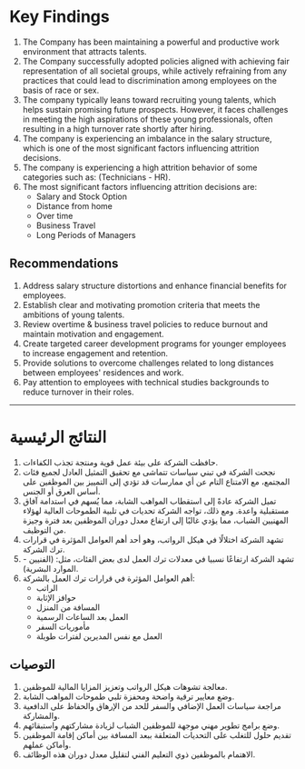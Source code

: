 # Key Findings

1. The Company has been maintaining a powerful and productive work environment that attracts talents.
2. The Company successfully adopted policies aligned with achieving fair representation of all societal groups, while actively refraining from any practices that could lead to discrimination among employees on the basis of race or sex.
3. The company typically leans toward recruiting young talents, which helps sustain promising future prospects. However, it faces challenges in meeting the high aspirations of these young professionals, often resulting in a high turnover rate shortly after hiring.
4. The company is experiencing an imbalance in the salary structure, which is one of the most significant factors influencing attrition decisions.
5. The company is experiencing a high attrition behavior of some categories such as: (Technicians - HR).
6. The most significant factors influencing attrition decisions are:
   - Salary and Stock Option
   - Distance from home
   - Over time
   - Business Travel
   - Long Periods of Managers

## Recommendations

1. Address salary structure distortions and enhance financial benefits for employees.
2. Establish clear and motivating promotion criteria that meets the ambitions of young talents.
3. Review overtime & business travel policies to reduce burnout and maintain motivation and engagement.
4. Create targeted career development programs for younger employees to increase engagement and retention.
5. Provide solutions to overcome challenges related to long distances between employees' residences and work.
6. Pay attention to employees with technical studies backgrounds to reduce turnover in their roles.

---

# النتائج الرئيسية

1. حافظت الشركة على بيئة عمل قوية ومنتجة تجذب الكفاءات.
2. نجحت الشركة في تبني سياسات تتماشى مع تحقيق التمثيل العادل لجميع فئات المجتمع، مع الامتناع التام عن أي ممارسات قد تؤدي إلى التمييز بين الموظفين على أساس العرق أو الجنس.
3. تميل الشركة عادةً إلى استقطاب المواهب الشابة، مما يُسهم في استدامة آفاق مستقبلية واعدة. ومع ذلك، تواجه الشركة تحديات في تلبية الطموحات العالية لهؤلاء المهنيين الشباب، مما يؤدي غالبًا إلى ارتفاع معدل دوران الموظفين بعد فترة وجيزة من التوظيف.
4. تشهد الشركة اختلالًا في هيكل الرواتب، وهو أحد أهم العوامل المؤثرة في قرارات ترك الشركة.
5. تشهد الشركة ارتفاعًا نسبيا في معدلات ترك العمل لدى بعض الفئات، مثل: (الفنيين - الموارد البشرية).
6. أهم العوامل المؤثرة في قرارات ترك العمل بالشركة:
   - الراتب
   - حوافز الإثابة
   - المسافة من المنزل
   - العمل بعد الساعات الرسمية
   - مأموريات السفر
   - العمل مع نفس المديرين لفترات طويلة

## التوصيات

1. معالجة تشوهات هيكل الرواتب وتعزيز المزايا المالية للموظفين.
2. وضع معايير ترقية واضحة ومحفزة تلبي طموحات المواهب الشابة.
3. مراجعة سياسات العمل الإضافي والسفر للحد من الإرهاق والحفاظ على الدافعية والمشاركة.
4. وضع برامج تطوير مهني موجهة للموظفين الشباب لزيادة مشاركتهم واستبقائهم.
5. تقديم حلول للتغلب على التحديات المتعلقة ببعد المسافة بين أماكن إقامة الموظفين وأماكن عملهم.
6. الاهتمام بالموظفين ذوي التعليم الفني لتقليل معدل دوران هذه الوظائف.